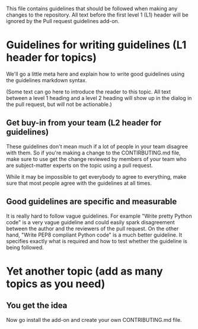 This file contains guidelines that should be followed when making any
changes to the repository. All text before the first level 1 (L1) header
will be ignored by the Pull request guidelines add-on.

# Guidelines for writing guidelines (L1 header for topics)

We'll go a little meta here and explain how to write good guidelines using
the guidelines markdown syntax.

(Some text can go here to introduce the reader to this topic. All text
between a level 1 heading and a level 2 heading will show up in the
dialog in the pull request, but will not be actionable.)

## Get buy-in from your team (L2 header for guidelines)

These guidelines don't mean much if a lot of people in your team disagree
with them. So if you're making a change to the CONTIRBUTING.md file, make
sure to use get the change reviewed by members of your team who are
subject-matter experts on the topic using a pull request.

While it may be impossible to get everybody to agree to everything, make
sure that most people agree with the guidelines at all times.

## Good guidelines are specific and measurable

It is really hard to follow vague guidelines. For example "Write pretty
Python code" is a very vague guideline and could easily spark disagreement
between the author and the reviewers of the pull request. On the other
hand, "Write PEP8 compliant Python code" is a much better guideline. It
specifies exactly what is required and how to test whether the guideline
is being followed.

# Yet another topic (add as many topics as you need)

## You get the idea

Now go install the add-on and create your own CONTRIBUTING.md file.